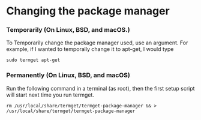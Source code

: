 # Changing the package manager

### Temporarily (On Linux, BSD, and macOS.)

To Temporarily change the package manager used, use an argument. For example, if I wanted to temporally change it to apt-get, I would type

    sudo termget apt-get

### Permanently (On Linux, BSD, and macOS)

Run the following command in a terminal (as root), then the first setup script will start next time you run termget.

    rm /usr/local/share/termget/termget-package-manager && > /usr/local/share/termget/termget-package-manager